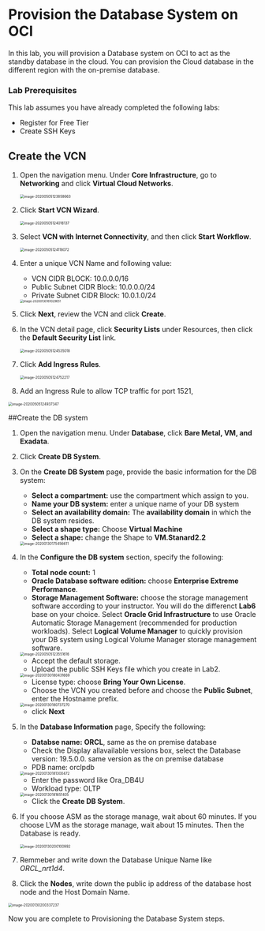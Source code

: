 # Provision the Database System on OCI

In this lab, you will provision a Database system on OCI to act as the standby database in the cloud. You can provision the Cloud database in the different region with the on-premise database.

### Lab Prerequisites

This lab assumes you have already completed the following labs:

- Register for Free Tier
- Create SSH Keys

## Create the VCN

1. Open the navigation menu. Under **Core Infrastructure**, go to **Networking** and click **Virtual Cloud Networks**.

   <img src="images/image-20200505123858663.png" alt="image-20200505123858663" style="zoom:50%;" />

2. Click **Start VCN Wizard**.

   <img src="images/image-20200505124016137.png" alt="image-20200505124016137" style="zoom:50%;" />

3. Select **VCN with Internet Connectivity**, and then click **Start Workflow**. 

   <img src="images/image-20200505124118072.png" alt="image-20200505124118072" style="zoom:50%;" />

4. Enter a unique VCN Name and following value:

   - VCN CIDR BLOCK: 10.0.0.0/16
   - Public Subnet CIDR Block: 10.0.0.0/24
   - Private Subnet CIDR Block: 10.0.1.0/24

   <img src="images/image-20200130161029651.png" alt="image-20200130161029651" style="zoom:42%;" />

5. Click **Next**, review the VCN and click **Create**.

6. In the VCN detail page, click **Security Lists** under Resources, then click the **Default Security List** link.

   <img src="images/image-20200505124535018.png" alt="image-20200505124535018" style="zoom:50%;" />

7. Click **Add Ingress Rules**.

   <img src="images/image-20200505124752217.png" alt="image-20200505124752217" style="zoom:50%;" />

8. Add an Ingress Rule to allow TCP traffic for port 1521, 

<img src="images/image-20200505124937347.png" alt="image-20200505124937347" style="zoom:50%;" />



##Create the DB system

1. Open the navigation menu. Under **Database**, click **Bare Metal, VM, and Exadata**.

2. Click **Create DB System**.

3. On the **Create DB System** page, provide the basic information for the DB system:

    - **Select a compartment:** use the compartment which assign to you.
    - **Name your DB system:** enter a unique name of your DB system
    - **Select an availability domain:** The **availability domain** in which the DB system resides.
    - **Select a shape type:** Choose **Virtual Machine**
    - **Select a shape:** change the Shape to **VM.Stanard2.2**

    <img src="images/image-20200130175456611.png" alt="image-20200130175456611" style="zoom:50%;" />

   

4. In the **Configure the DB system** section, specify the following:

    - **Total node count:** 1
    - **Oracle Database software edition:** choose **Enterprise Extreme Performance**.
    - **Storage Management Software:**  choose the storage management software according to your instructor. You will do the differenct **Lab6** base on your choice. Select **Oracle Grid Infrastructure** to use Oracle Automatic Storage Management (recommended for production workloads). Select **Logical Volume Manager** to quickly provision your DB system using Logical Volume Manager storage management software. 

    <img src="images/image-20200505123551616.png" alt="image-20200505123551616" style="zoom:50%;" />

    - Accept the default storage.
    - Upload the public SSH Keys file which you create in Lab2.

    <img src="images/image-20200130180431669.png" alt="image-20200130180431669" style="zoom:50%;" />

    - License type: choose **Bring Your Own License**.
    - Choose the VCN you created before and choose the **Public Subnet**, enter the Hostname prefix.

    <img src="images/image-20200130180737270.png" alt="image-20200130180737270" style="zoom:50%;" />

    - click **Next**

5. In the **Database Information** page, Specify the following:

    - **Databse name:** **ORCL**, same as the on premise database
    - Check the Display allavailable versions box, select the Database version: 19.5.0.0. same version as the on premise database
    - PDB name: orclpdb

    <img src="images/image-20200130181300472.png" alt="image-20200130181300472" style="zoom:50%;" />

    - Enter the password like Ora_DB4U
    - Workload type: OLTP

    <img src="images/image-20200130181651405.png" alt="image-20200130181651405" style="zoom:50%;" />

    - Click the **Create DB System**.

6. If you choose ASM as the storage manage, wait about 60 minutes. If you choose LVM as the storage manage, wait about 15 minutes. Then the Database is ready.

    <img src="images/image-20200130200100992.png" alt="image-20200130200100992" style="zoom:50%;" />

7. Remmeber and write down the Database Unique Name like *ORCL_nrt1d4*.
8. Click the **Nodes**,  write down the public ip address of the database host node and the Host Domain Name.

<img src="images/image-20200130200337237.png" alt="image-20200130200337237" style="zoom:50%;" />

Now you are complete to Provisioning the Database System steps.